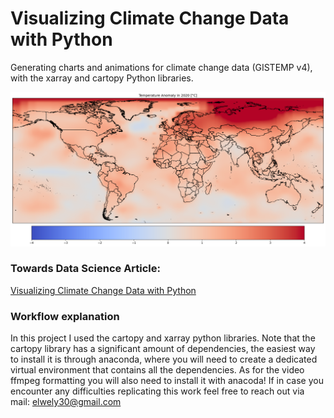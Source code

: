 # Visualizing Climate Change Data with Python
Generating charts and animations for climate change data (GISTEMP v4), with the xarray and cartopy Python libraries.

![Global Temperature Anomaly](img/global_map.png)

### Towards Data Science Article:
[Visualizing Climate Change Data with Python](https://towardsdatascience.com/visualizing-climate-change-data-with-python-74ea5bac8756)

### Workflow explanation 
In this project I used the cartopy and xarray python libraries. Note that the cartopy library has a significant amount of dependencies, the easiest way to install it is through anaconda, where you will need to create a dedicated virtual environment that contains all the dependencies. As for the video ffmpeg formatting you will also need to install it with anacoda!
If in case you encounter any difficulties replicating this work feel free to reach out via mail: elwely30@gmail.com


